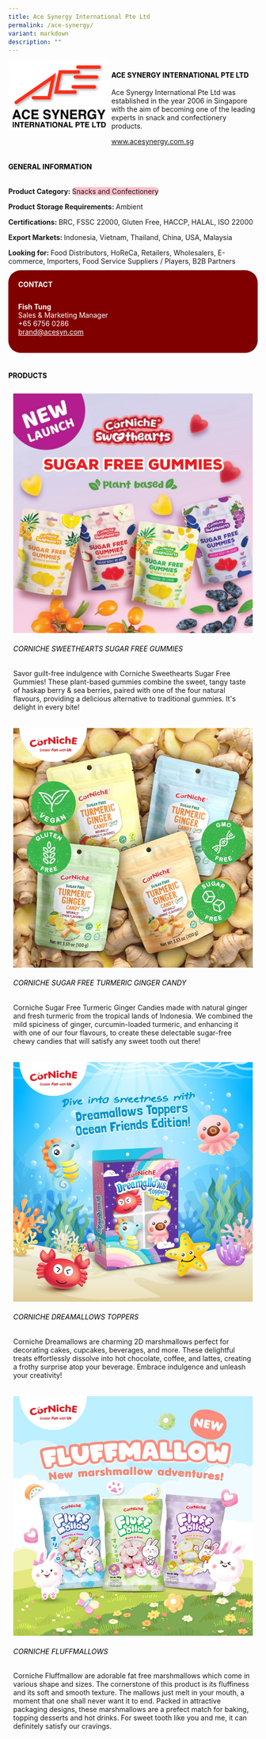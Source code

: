 ```yaml
---
title: Ace Synergy International Pte Ltd
permalink: /ace-synergy/
variant: markdown
description: ""
---
```

<div class="flex-paragraph">
	<div style="display: flex; flex-wrap: wrap;" class="flex-container">
		<div style="flex: 1 1 40%; display: block;" class="card sgds">
			<img src="/images/Ace%20Synergy/ace_synergy_logo.png">
		</div>
		<div style="flex: 1 1 58%; display: block; margin-left: 3px" class="card-sgds">
			<h4 style="text-transform: uppercase; color: black;"><b>Ace Synergy International Pte Ltd</b></h4>
			<p>Ace Synergy International Pte Ltd was established in the year 2006 in Singapore with the aim of becoming one of the leading experts in snack and confectionery products.</p>
			<p><a target="_blank" href="https://www.acesynergy.com.sg">www.acesynergy.com.sg</a></p>
		</div>
	</div>
</div>

<h4 style="text-transform: uppercase; color: black;">
	<b>General Information</b>
</h4>
<div style="display: flex; flex-wrap: wrap;" class="flex-container">
	<div style="flex: 1 1 65%; display: block; align-self: stretch" class="card sgds">
		<div class="flex-paragraph">
			<p>
				<b>Product Category: </b>
				<span style="background-color: pink; border-radius: 10px;">Snacks and Confectionery</span>
			</p>
			<p>
				<b>Product Storage Requirements: </b>Ambient
			</p>
			<p>
				<b>Certifications: </b>BRC, FSSC 22000, Gluten Free, HACCP, HALAL, ISO 22000
			</p>
			<p>
				<b>Export Markets: </b>Indonesia, Vietnam, Thailand, China, USA, Malaysia
			</p>
			<p style="margin-bottom: 10px;">
				<b>Looking for: </b>Food Distributors, HoReCa, Retailers, Wholesalers, E-commerce, Importers, Food Service Suppliers / Players, B2B Partners
			</p>
		</div>
	</div>
	<div style="flex: 1 1 35%; padding: 10px; display: block; background-color: maroon; border-radius: 25px; align-self: center;" class="card sgds">
		<h4 style="color: white; margin-top: 10px; margin-left: 10px;">CONTACT</h4>
		<div class="flex-paragraph">
			<p style="padding: 10px; color: white;">
				<b>Fish Tung</b>
				<br>Sales &amp; Marketing Manager<br>+65 6756 0286<br>
				<a style="color: white;" href="mailto:brand@acesyn.com">brand@acesyn.com</a>
			</p>
		</div>
	</div>
</div>
<br>
<h4 style="text-transform: uppercase; color: black;">
	<b>Products</b>
</h4>
<div style="display: flex; flex-wrap: wrap;">
	<div style="flex: 1 1 47%; margin: 10px; display: block;" class="card sgds">
		<div style="display: block;" class="flex-image">
			<img src="/images/Ace%20Synergy/ace_synergy_product_01.jpg">
		</div>
		<div class="flex-paragraph">
			<h6 style="text-transform: uppercase; color: black;">Corniche Sweethearts Sugar Free Gummies</h6>
			<p>Savor guilt-free indulgence with Corniche Sweethearts Sugar Free Gummies! These plant-based gummies combine the sweet, tangy taste of haskap berry &amp; sea berries, paired with one of the four natural flavours, providing a delicious alternative to traditional gummies. It's delight in every bite!</p>
		</div>
	</div>
	<div style="flex: 1 1 47%; margin: 10px; display: block;" class="card sgds">
		<div style="display: block;" class="flex-image">
			<img src="/images/Ace%20Synergy/ace_synergy_product_02.jpg">
		</div>
		<div class="flex-paragraph">
			<h6 style="text-transform: uppercase; color: black;">Corniche Sugar Free Turmeric Ginger Candy</h6>
			<p>Corniche Sugar Free Turmeric Ginger Candies made with natural ginger and fresh turmeric from the tropical lands of Indonesia. We combined the mild spiciness of ginger, curcumin-loaded turmeric, and enhancing it with one of our four flavours, to create these delectable sugar-free chewy candies that will satisfy any sweet tooth out there!</p>
		</div>
	</div>
	<div style="flex: 1 1 47%; margin: 10px; display: block;" class="card sgds">
		<div style="display: block;" class="flex-image">
			<img src="/images/Ace%20Synergy/ace_synergy_product_03.jpg">
		</div>
		<div class="flex-paragraph">
			<h6 style="text-transform: uppercase; color: black;">Corniche Dreamallows Toppers</h6>
			<p>Corniche Dreamallows are charming 2D marshmallows perfect for decorating cakes, cupcakes, beverages, and more. These delightful treats effortlessly dissolve into hot chocolate, coffee, and lattes, creating a frothy surprise atop your beverage. Embrace indulgence and unleash your creativity!</p>
		</div>
	</div>
	<div style="flex: 1 1 47%; margin: 10px; display: block;" class="card sgds">
		<div style="display: block;" class="flex-image">
			<img src="/images/Ace%20Synergy/ace_synergy_product_04.jpg">
		</div>
		<div class="flex-paragraph">
			<h6 style="text-transform: uppercase; color: black;">Corniche Fluffmallows</h6>
			<p>Corniche Fluffmallow are adorable fat free marshmallows which come in various shape and sizes. The cornerstone of this product is its fluffiness and its soft and smooth texture. The mallows just melt in your mouth, a moment that one shall never want it to end. Packed in attractive packaging designs, these marshmallows are a prefect match for baking, topping desserts and hot drinks. For sweet tooth like you and me, it can definitely satisfy our cravings.</p>
		</div>
	</div>
</div>